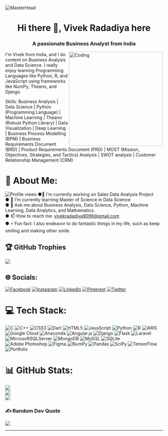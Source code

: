 ![MasterHead](https://www.learntek.org/blog/wp-content/uploads/2018/05/BA3.jpg)
<H1 align="Center">Hi there 👋, Vivek Radadiya here</H1>
<H3 align="Center">A passionate Business Analyst from India</H3>
<img align="right" alt="Coding" width="300" src="https://www.hurix.com/wp-content/uploads/2022/09/business-analysis-1.jpg">

I'm Vivek from India,  and I do content on Business Analysis and Data Science. I really enjoy learning Programming Languages like Python, R, and JavaScript using frameworks like NumPy, Theano, and Django.

Skills: Business Analysis | Data Science | Python (Programming Language) | Machine Learning | Theano (Robust Python Library) | Data Visualization | Deep Learning | Business Process Modelling (BPM) | Business Requirements Document (BRD) | Product Requirements Document (PRD) | MOST (Mission, Objectives, Strategies, and Tactics) Analysis | SWOT analysis | Customer Relationship Management (CRM)

# 💫 About Me:
![Profile views](https://gpvc.arturio.dev/thevivekradadiya)
●🔭 I’m currently working on Sales Data Analysis Project <br>● 🌱 I’m currently learning Master of Science in Data Science <br>● 💬 Ask me about Business Analysis, Data Science, Python, Machine Learning, Data Analytics, and Mathematics. <br>● 📫 How to reach me: vivekradadiya9099@gmail.com <br>● ⚡ Fun fact: I also endeavor to do fantastic things in my life, such as keep smiling and making other smile.

## 🏆 GitHub Trophies
![](https://github-profile-trophy.vercel.app/?username=thevivekradadiya&theme=juicyfresh&no-frame=false&no-bg=false&margin-w=4)

## 🌐 Socials:
[![Facebook](https://img.shields.io/badge/Facebook-%231877F2.svg?logo=Facebook&logoColor=white)](https://facebook.com/maths0819) [![Instagram](https://img.shields.io/badge/Instagram-%23E4405F.svg?logo=Instagram&logoColor=white)](https://instagram.com/_vivek34_) [![LinkedIn](https://img.shields.io/badge/LinkedIn-%230077B5.svg?logo=linkedin&logoColor=white)](https://linkedin.com/in/thevivekradadiya) [![Pinterest](https://img.shields.io/badge/Pinterest-%23E60023.svg?logo=Pinterest&logoColor=white)](https://pinterest.com/vivek_34) [![Twitter](https://img.shields.io/badge/Twitter-%231DA1F2.svg?logo=Twitter&logoColor=white)](https://twitter.com/vivekradadiyaa) 

# 💻 Tech Stack:
![C](https://img.shields.io/badge/c-%2300599C.svg?style=for-the-badge&logo=c&logoColor=white) ![C++](https://img.shields.io/badge/c++-%2300599C.svg?style=for-the-badge&logo=c%2B%2B&logoColor=white) ![CSS3](https://img.shields.io/badge/css3-%231572B6.svg?style=for-the-badge&logo=css3&logoColor=white) ![Dart](https://img.shields.io/badge/dart-%230175C2.svg?style=for-the-badge&logo=dart&logoColor=white) ![HTML5](https://img.shields.io/badge/html5-%23E34F26.svg?style=for-the-badge&logo=html5&logoColor=white) ![JavaScript](https://img.shields.io/badge/javascript-%23323330.svg?style=for-the-badge&logo=javascript&logoColor=%23F7DF1E) ![Python](https://img.shields.io/badge/python-3670A0?style=for-the-badge&logo=python&logoColor=ffdd54) ![R](https://img.shields.io/badge/r-%23276DC3.svg?style=for-the-badge&logo=r&logoColor=white) ![AWS](https://img.shields.io/badge/AWS-%23FF9900.svg?style=for-the-badge&logo=amazon-aws&logoColor=white) ![Google Cloud](https://img.shields.io/badge/Google%20Cloud-%234285F4.svg?style=for-the-badge&logo=google-cloud&logoColor=white) ![Anaconda](https://img.shields.io/badge/Anaconda-%2344A833.svg?style=for-the-badge&logo=anaconda&logoColor=white) ![Angular.js](https://img.shields.io/badge/angular.js-%23E23237.svg?style=for-the-badge&logo=angularjs&logoColor=white) ![Django](https://img.shields.io/badge/django-%23092E20.svg?style=for-the-badge&logo=django&logoColor=white) ![Flask](https://img.shields.io/badge/flask-%23000.svg?style=for-the-badge&logo=flask&logoColor=white) ![Laravel](https://img.shields.io/badge/laravel-%23FF2D20.svg?style=for-the-badge&logo=laravel&logoColor=white) ![MicrosoftSQLServer](https://img.shields.io/badge/Microsoft%20SQL%20Sever-CC2927?style=for-the-badge&logo=microsoft%20sql%20server&logoColor=white) ![MongoDB](https://img.shields.io/badge/MongoDB-%234ea94b.svg?style=for-the-badge&logo=mongodb&logoColor=white) ![MySQL](https://img.shields.io/badge/mysql-%2300f.svg?style=for-the-badge&logo=mysql&logoColor=white) ![SQLite](https://img.shields.io/badge/sqlite-%2307405e.svg?style=for-the-badge&logo=sqlite&logoColor=white) ![Adobe Photoshop](https://img.shields.io/badge/adobephotoshop-%2331A8FF.svg?style=for-the-badge&logo=adobephotoshop&logoColor=white) 	![Figma](https://img.shields.io/badge/figma-%23F24E1E.svg?style=for-the-badge&logo=figma&logoColor=white) ![NumPy](https://img.shields.io/badge/numpy-%23013243.svg?style=for-the-badge&logo=numpy&logoColor=white) ![Pandas](https://img.shields.io/badge/pandas-%23150458.svg?style=for-the-badge&logo=pandas&logoColor=white) ![SciPy](https://img.shields.io/badge/SciPy-%230C55A5.svg?style=for-the-badge&logo=scipy&logoColor=%white) ![TensorFlow](https://img.shields.io/badge/TensorFlow-%23FF6F00.svg?style=for-the-badge&logo=TensorFlow&logoColor=white) ![Portfolio](https://img.shields.io/badge/Portfolio-%23000000.svg?style=for-the-badge&logo=firefox&logoColor=#FF7139)
# 📊 GitHub Stats:
![](https://github-readme-stats.vercel.app/api?username=thevivekradadiya&theme=radical&hide_border=false&include_all_commits=true&count_private=true)<br/>
![](https://github-readme-streak-stats.herokuapp.com/?user=thevivekradadiya&theme=radical&hide_border=false)<br/>
![](https://github-readme-stats.vercel.app/api/top-langs/?username=thevivekradadiya&theme=radical&hide_border=false&include_all_commits=true&count_private=true&layout=compact)

### ✍️ Random Dev Quote
![](https://quotes-github-readme.vercel.app/api?type=vetical&theme=radical)

---

<!-- Proudly created with GPRM ( https://gprm.itsvg.in ) -->
